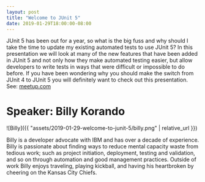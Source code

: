 ```yaml
---
layout: post
title: "Welcome to JUnit 5"
date: 2019-01-29T18:00:00-08:00
---
```


JUnit 5 has been out for a year, so what is the big fuss and why should I take the time to update my existing automated tests to use JUnit 5? In this presentation we will look at many of the new features that have been added in JUnit 5 and not only how they make automated testing easier, but allow developers to write tests in ways that were difficult or impossible to do before. If you have been wondering why you should make the switch from JUnit 4 to JUnit 5 you will definitely want to check out this presentation.
See: [meetup.com](https://www.meetup.com/seajug/events/258089049/)

# Speaker: Billy Korando

![Billy]({{ "assets/2019-01-29-welcome-to-junit-5/billy.png" | relative_url }})

Billy is a developer advocate with IBM and has over a decade of experience. Billy is passionate about finding ways to reduce mental capacity waste from tedious work; such as project initiation, deployment, testing and validation, and so on through automation and good management practices. Outside of work Billy enjoys traveling, playing kickball, and having his heartbroken by cheering on the Kansas City Chiefs.
